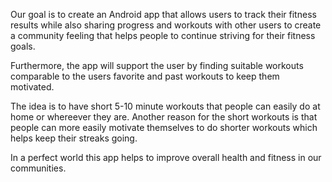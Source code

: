Our goal is to create an Android app that allows users to track their fitness results while also sharing progress and workouts with other users
to create a community feeling that helps people to continue striving for their fitness goals.

Furthermore, the app will support the user by finding suitable workouts comparable to the users favorite and past workouts to keep them motivated.

The idea is to have short 5-10 minute workouts that people can easily do at home or whereever they are. 
Another reason for the short workouts is that people can more easily motivate themselves to do shorter workouts which helps keep their streaks going.

In a perfect world this app helps to improve overall health and fitness in our communities.
